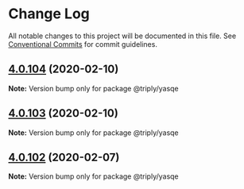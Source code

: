 # Change Log

All notable changes to this project will be documented in this file.
See [Conventional Commits](https://conventionalcommits.org) for commit guidelines.

## [4.0.104](https://github.com/TriplyDB/yasgui/compare/v4.0.103...v4.0.104) (2020-02-10)

**Note:** Version bump only for package @triply/yasqe





## [4.0.103](https://github.com/TriplyDB/yasgui/compare/v4.0.102...v4.0.103) (2020-02-10)

**Note:** Version bump only for package @triply/yasqe





## [4.0.102](https://github.com/TriplyDB/yasgui/compare/v4.0.101...v4.0.102) (2020-02-07)

**Note:** Version bump only for package @triply/yasqe

